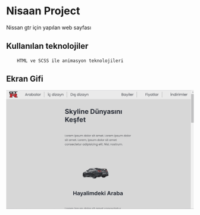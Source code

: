 <h1>Nisaan Project </h1>

Nissan gtr için yapılan web sayfası

<h2> Kullanılan teknolojiler </h2>
        
        HTML ve SCSS ile animasyon teknolojileri

<h2> Ekran Gifi </h2>

![](ekran.gif)
